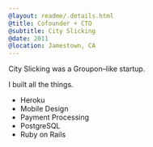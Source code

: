 ```yaml
---
@layout: readme/.details.html
@title: Cofounder + CTO
@subtitle: City Slicking
@date: 2011
@location: Jamestown, CA
---
```

<!-- May 11 - Oct 11 -->

City Slicking was a Groupon–like startup.

I built all the things.

- Heroku
- Mobile Design
- Payment Processing
- PostgreSQL
- Ruby on Rails
